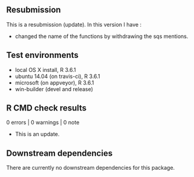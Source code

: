 
## Resubmission

This is a resubmission (update). In this version I have :

* changed the name of the functions by withdrawing the sqs mentions.

## Test environments
* local OS X install, R 3.6.1
* ubuntu 14.04 (on travis-ci), R 3.6.1
* microsoft (on appveyor), R 3.6.1
* win-builder (devel and release)

## R CMD check results

0 errors | 0 warnings | 0 note

* This is an update. 

## Downstream dependencies
There are currently no downstream dependencies for this package.